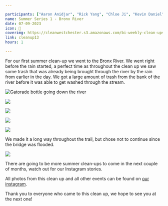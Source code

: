 ```yaml
---

participants: ["Aaron Anidjar", "Rick Yang", "Chloe Ji", "Kevin Daniel", "Raza Malik", "Beck Landless", "Yasmina Levitsky", "Tara Pillai"]
name: Summer Series 1 - Bronx River
date: 07-09-2023
icon: 🌊
coverimg: https://cleanwestchester.s3.amazonaws.com/bi-weekly-clean-ups/clean-up-14/summercleanup-7.jpg
link: cleanup13
hours: 1

---
```



For our first summer clean-up we went to the Bronx River. We went right before the rain started, a perfect time as throughout the clean up we saw some trash that was already being brought through the river by the rain from earlier in the day. We got a large amount of trash from the bank of the river before it was able to get washed through the stream.

![Gatorade bottle going down the river](https://cleanwestchester.s3.amazonaws.com/bi-weekly-clean-ups/clean-up-14/summercleanup-8.JPG)

![](https://cleanwestchester.s3.amazonaws.com/bi-weekly-clean-ups/clean-up-14/summercleanup-6.jpg)


![](https://cleanwestchester.s3.amazonaws.com/bi-weekly-clean-ups/clean-up-14/summercleanup-5.jpg)


![](https://cleanwestchester.s3.amazonaws.com/bi-weekly-clean-ups/clean-up-14/summercleanup-2.jpg)


![](https://cleanwestchester.s3.amazonaws.com/bi-weekly-clean-ups/clean-up-14/summercleanup-3.jpg)

We made it a long way throughout the trail, but chose not to continue since the bridge was flooded.

![](https://cleanwestchester.s3.amazonaws.com/bi-weekly-clean-ups/clean-up-14/summercleanup-4.jpg)

There are going to be more summer clean-ups to come in the next couple of months, watch out for our Instagram stories.

All photos from this clean up and all other events can be found on [our instagram](https://www.instagram.com/cleanwestchester/).

Thank you to everyone who came to this clean up, we hope to see you at the next one!